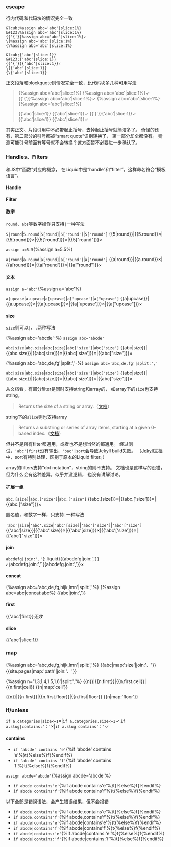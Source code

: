 

### escape
行内代码和代码块的情况完全一致
```liquid
&lcub;%assign abc='abc'|slice:1%}
&#123;%assign abc='abc'|slice:1%}
{{'{'}}%assign abc='abc'|slice:1%}✓
\{%assign abc='abc'|slice:1%}
{\%assign abc='abc'|slice:1%}

&lcub;{'abc'|slice:1}}
&#123;{'abc'|slice:1}}
{{'{'}}{'abc'|slice:1}}✓
\{{'abc'|slice:1}}
{\{'abc'|slice:1}}
```

正文段落和blockquote则情况完全一致，比代码块多几种可用写法
>&lcub;%assign abc='abc'|slice:1%}
>&#123;%assign abc='abc'|slice:1%}✓
>{{'{'}}%assign abc='abc'|slice:1%}✓
>\{%assign abc='abc'|slice:1%}
>{\%assign abc='abc'|slice:1%}
>
>&lcub;{'abc'|slice:1}}
>&#123;{'abc'|slice:1}}✓
>{{'{'}}{'abc'|slice:1}}✓
>\{{'abc'|slice:1}}
>{\{'abc'|slice:1}}✓

其实正文、片段引用中不必带起止括号，去掉起止括号就简洁多了。
奇怪的还有，第二部分的引号都被“smart quote”识别转换了，
第一部分却全都没有。
猜测可能引号前面有等号就不会转换？这方面暂不必要进一步确认了。

### Handles、Filters
和JS中“函数”对应的概念，
在Liquid中是“handle”和“filter”，这样命名符合“模板语言”。

#### Handle

#### Filter

#### 数字
`round`、`abs`等数字操作只支持`|`一种写法

`5|round`|`5.round`|`5[round]`|`5['round']`|`5["round"]`
{{5|round}}|{{5.round}}×|{{5[round]}}×|{{5['round']}}×|{{5["round"]}}×

`assign a=5.5`{%assign a=5.5%}

`a|round`|`a.round`|`a[round]`|`a['round']`|`a["round"]`
{{a|round}}|{{a.round}}×|{{a[round]}}×|{{a['round']}}×|{{a["round"]}}×

#### 文本
`assign a='abc'`{%assign a='abc'%}

`a|upcase`|`a.upcase`|`a[upcase]`|`a['upcase']`|`a["upcase"]`
{{a|upcase}}|{{a.upcase}}×|{{a[upcase]}}×|{{a['upcase']}}×|{{a["upcase"]}}×

#### size
`size`则可以`|`、`.`两种写法

{%assign abc='abcde'-%}
`assign abc='abcde'`

`abc|size`|`abc.size`|`abc[size]`|`abc['size']`|`abc["size"]`
{{abc|size}}|{{abc.size}}|{{abc[size]}}×|{{abc['size']}}×|{{abc["size"]}}×

{%assign abc='abc,de,fg'|split:','-%}
`assign abc='abc,de,fg'|split:','`

`abc|size`|`abc.size`|`abc[size]`|`abc['size']`|`abc["size"]`
{{abc|size}}|{{abc.size}}|{{abc[size]}}×|{{abc['size']}}×|{{abc["size"]}}×

从文档看，有部分filter是同时支持string和array的，
如array下的`size`也支持string，
>Returns the size of a string or array.（[文档](https://shopify.dev/docs/api/liquid/filters/size)）

string下的`slice`则也支持array
>Returns a substring or series of array items, starting at a given 0-based index.（[文档](https://shopify.dev/docs/api/liquid/filters/slice)）

但并不是所有filter都通用，或者也不是想当然的都通用。
经过测试，`'abc'|first`没有输出，`'bac'|sort`会导致Jekyll build失败。
（[Jekyll文档]中，sort有特别处理，区别于原本的Liquid filter。）

[Jekyll文档]:https://jekyllrb.com/docs/liquid/filters

array的filters支持“dot notation”，string的则不支持。
文档也是这样写的没错，但为什么会有这种差异，似乎并没逻辑，
也没有讲解讨论。

#### 扩展一组

`abc.[size]`|`abc.['size']`|`abc.["size"]`
{{abc.[size]}}×|{{abc.['size']}}×|{{abc.["size"]}}×

匿名值，和数字一样，只支持`|`一种写法

`'abc'|size`|`'abc'.size`|`'abc'[size]`|`'abc'['size']`|`'abc'["size"]`
{{'abc'|size}}|{{'abc'.size}}×|{{'abc'[size]}}×|{{'abc'['size']}}×|{{'abc'["size"]}}×

#### join

`abcdefg|join:','`{:.liquid}{{abcdefg|join:','`}}✓|`abcdefg.join:','`{{abcdefg.join:','}}×

#### concat
{%assign abc='abc,de,fg,hijk,lmn'|split:','%}
{%assign abc=abc|concat:abc%}
{{abc|join:','}}

#### first
{{'abc'|first}}*无效*

#### slice
{{'abc'|slice:1}}

### map
{%assign abc='abc,de,fg,hijk,lmn'|split:','%}
{{abc|map:'size'|join:'、'}}
{{site.pages|map:'path'|join:'、'}}

{%assign n='1.3,1.4,1.5,1.6'|split:','%}
{{n}}|{{n.first}}|{{n.first.ceil}}|{{n.first|ceil}}
{{n|map:'ceil'}}

{{n}}|{{n.first}}|{{n.first.floor}}|{{n.first|floor}}
{{n|map:'floor'}}

### if/unless

`if a.categories|size<=1`×|`if a.categories.size<=1`✓
`if a.slug|contains:'：'`×|`if a.slug contains'：'`✓

#### contains
- `if 'abcde' contains 'e'`{%if 'abcde' contains 'e'%}t{%else%}f{%endif%}
- `if 'abcde' contains 'f'`{%if 'abcde' contains 'f'%}t{%else%}f{%endif%}

`assign abcde='abcde'`{%assign abcde='abcde'%}
- `if abcde contains'e'`{%if abcde contains'e'%}t{%else%}f{%endif%}
- `if abcde contains'f'`{%if abcde contains'f'%}t{%else%}f{%endif%}

以下全部是错误语法，会产生错误结果，但不会报错
- `if abcde.contains'e'`{%if abcde.contains'e'%}t{%else%}f{%endif%}
- `if abcde.contains'f'`{%if abcde.contains'f'%}t{%else%}f{%endif%}
- `if abcde|contains'e'`{%if abcde|contains'e'%}t{%else%}f{%endif%}
- `if abcde|contains'f'`{%if abcde|contains'f'%}t{%else%}f{%endif%}
- `if abcde|contains:'e'`{%if abcde|contains:'e'%}t{%else%}f{%endif%}
- `if abcde|contains:'f'`{%if abcde|contains:'f'%}t{%else%}f{%endif%}
